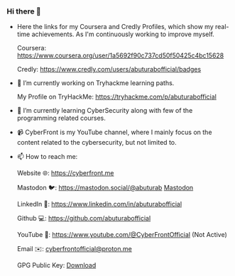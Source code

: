 ### Hi there 👋

- Here the links for my Coursera and Credly Profiles, which show my real-time achievements. As I'm continuously working to improve myself.

    Coursera: https://www.coursera.org/user/1a5692f90c737cd50f50425c4bc15628
    
    Credly: https://www.credly.com/users/abuturabofficial/badges

- 🔭 I’m currently working on Tryhackme learning paths.
    
    My Profile on TryHackMe:
    https://tryhackme.com/p/abuturabofficial
    
- 🌱 I’m currently learning CyberSecurity along with few of the programming related courses.

- 📹 CyberFront is my YouTube channel, where I mainly focus on the content related to the cybersecurity, but not limited to.

<!--
- 👯 I’m looking to collaborate on ...
- 🤔 I’m looking for help with ...
- 💬 Ask me about ...
- 😄 Pronouns: ...
- ⚡ Fun fact: ...
-->
- 📫 How to reach me:

    Website 🌐: https://cyberfront.me
      
    Mastodon 🐦: https://mastodon.social/@abuturab <a rel="me" href="https://mastodon.social/@abuturab">Mastodon</a>
    
    LinkedIn 💼: https://www.linkedin.com/in/abuturabofficial
    
    Github 💻: https://github.com/abuturabofficial

    YouTube 🎥: https://www.youtube.com/@CyberFrontOfficial (Not Active)


    Email ✉️: cyberfrontofficial@proton.me

    GPG Public Key: [Download](https://keys.openpgp.org/vks/v1/by-fingerprint/B2A1748F33BAE85E5A9C49C741EBAB900757D730)
